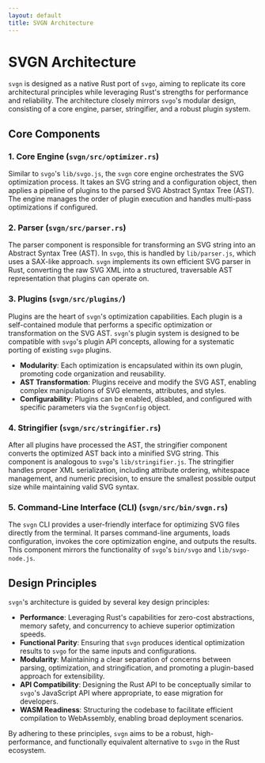 ```yaml
---
layout: default
title: SVGN Architecture
---
```


# SVGN Architecture

`svgn` is designed as a native Rust port of `svgo`, aiming to replicate its core architectural principles while leveraging Rust's strengths for performance and reliability. The architecture closely mirrors `svgo`'s modular design, consisting of a core engine, parser, stringifier, and a robust plugin system.

## Core Components

### 1. Core Engine (`svgn/src/optimizer.rs`)

Similar to `svgo`'s `lib/svgo.js`, the `svgn` core engine orchestrates the SVG optimization process. It takes an SVG string and a configuration object, then applies a pipeline of plugins to the parsed SVG Abstract Syntax Tree (AST). The engine manages the order of plugin execution and handles multi-pass optimizations if configured.

### 2. Parser (`svgn/src/parser.rs`)

The parser component is responsible for transforming an SVG string into an Abstract Syntax Tree (AST). In `svgo`, this is handled by `lib/parser.js`, which uses a SAX-like approach. `svgn` implements its own efficient SVG parser in Rust, converting the raw SVG XML into a structured, traversable AST representation that plugins can operate on.

### 3. Plugins (`svgn/src/plugins/`)

Plugins are the heart of `svgn`'s optimization capabilities. Each plugin is a self-contained module that performs a specific optimization or transformation on the SVG AST. `svgn`'s plugin system is designed to be compatible with `svgo`'s plugin API concepts, allowing for a systematic porting of existing `svgo` plugins.

-   **Modularity**: Each optimization is encapsulated within its own plugin, promoting code organization and reusability.
-   **AST Transformation**: Plugins receive and modify the SVG AST, enabling complex manipulations of SVG elements, attributes, and styles.
-   **Configurability**: Plugins can be enabled, disabled, and configured with specific parameters via the `SvgnConfig` object.

### 4. Stringifier (`svgn/src/stringifier.rs`)

After all plugins have processed the AST, the stringifier component converts the optimized AST back into a minified SVG string. This component is analogous to `svgo`'s `lib/stringifier.js`. The stringifier handles proper XML serialization, including attribute ordering, whitespace management, and numeric precision, to ensure the smallest possible output size while maintaining valid SVG syntax.

### 5. Command-Line Interface (CLI) (`svgn/src/bin/svgn.rs`)

The `svgn` CLI provides a user-friendly interface for optimizing SVG files directly from the terminal. It parses command-line arguments, loads configuration, invokes the core optimization engine, and outputs the results. This component mirrors the functionality of `svgo`'s `bin/svgo` and `lib/svgo-node.js`.

## Design Principles

`svgn`'s architecture is guided by several key design principles:

-   **Performance**: Leveraging Rust's capabilities for zero-cost abstractions, memory safety, and concurrency to achieve superior optimization speeds.
-   **Functional Parity**: Ensuring that `svgn` produces identical optimization results to `svgo` for the same inputs and configurations.
-   **Modularity**: Maintaining a clear separation of concerns between parsing, optimization, and stringification, and promoting a plugin-based approach for extensibility.
-   **API Compatibility**: Designing the Rust API to be conceptually similar to `svgo`'s JavaScript API where appropriate, to ease migration for developers.
-   **WASM Readiness**: Structuring the codebase to facilitate efficient compilation to WebAssembly, enabling broad deployment scenarios.

By adhering to these principles, `svgn` aims to be a robust, high-performance, and functionally equivalent alternative to `svgo` in the Rust ecosystem.
